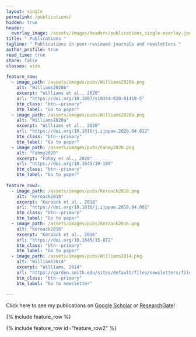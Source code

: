 ```yaml
---
layout: single
permalink: /publications/   
hidden: true
header:
  overlay_image: /assets/images/headers/publications_single-overlay.jpeg
title: " Publications "
tagline: " Publications in peer-reviewed journals and newsletters "   
author_profile: true
read_time: true
share: false
classes: wide
    
feature_row:
  - image_path: /assets/images/pubs/Williams2020b.png
    alt: "Williams2020b"
    excerpt: "Williams et al., 2020"
    url: "https://doi.org/10.1007/s10344-020-01419-5"
    btn_class: "btn--primary"
    btn_label: "Go to paper"
  - image_path: /assets/images/pubs/Williams2020a.png
    alt: "Williams2020a"
    excerpt: "Williams et al., 2020"
    url: "https://doi.org/10.1016/j.ijppaw.2020.04.012"
    btn_class: "btn--primary"
    btn_label: "Go to paper"
  - image_path: /assets/images/pubs/Fahmy2020.png
    alt: "Fahmy2020"
    excerpt: "Fahmy et al., 2020"
    url: "https://doi.org/10.1645/19-189"
    btn_class: "btn--primary"
    btn_label: "Go to paper"
    
feature_row2:
  - image_path: /assets/images/pubs/Keroack2018.png
    alt: "Keroack2018"
    excerpt: "Keroack et al., 2018"
    url: "https://doi.org/10.1016/j.ijppaw.2018.04.001"
    btn_class: "btn--primary"
    btn_label: "Go to paper"
  - image_path: /assets/images/pubs/Keroack2016.png
    alt: "Keroack2016"
    excerpt: "Keroack et al., 2016"
    url: "https://doi.org/10.1645/15-872"
    btn_class: "btn--primary"
    btn_label: "Go to paper"
  - image_path: /assets/images/pubs/Williams2014.png
    alt: "Williams2014"
    excerpt: "Williams, 2014"
    url: "https://garden.smith.edu/sites/default/files/newsletters/files/newsfall14.pdf"
    btn_class: "btn--primary"
    btn_label: "Go to newsletter"
 
---
```


Click here to see my publications on [Google Scholar](https://scholar.google.com/citations?user=4LCDPcUAAAAJ&hl=en) or [ResearchGate](https://www.researchgate.net/profile/Kalani_Williams/publications)!

{% include feature_row %}

{% include feature_row id="feature_row2" %}

